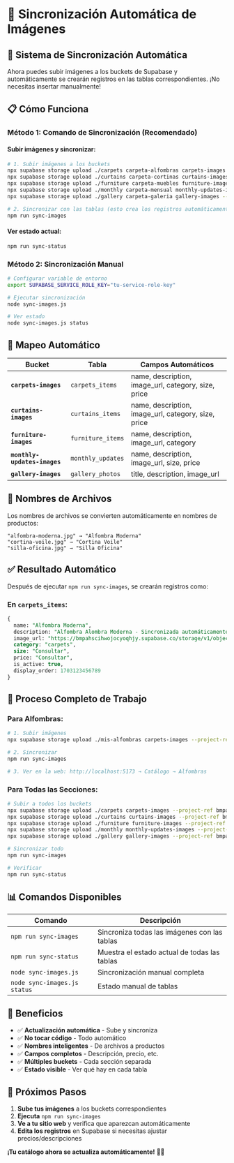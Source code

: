 # 🚀 **Sincronización Automática de Imágenes**

## 🎯 **Sistema de Sincronización Automática**

Ahora puedes subir imágenes a los buckets de Supabase y automáticamente se crearán registros en las tablas correspondientes. ¡No necesitas insertar manualmente!

## 📋 **Cómo Funciona**

### **Método 1: Comando de Sincronización (Recomendado)**

#### **Subir imágenes y sincronizar:**

```bash
# 1. Subir imágenes a los buckets
npx supabase storage upload ./carpets carpeta-alfombras carpets-images --project-ref bmpahscihwojocyoqhjy
npx supabase storage upload ./curtains carpeta-cortinas curtains-images --project-ref bmpahscihwojocyoqhjy
npx supabase storage upload ./furniture carpeta-muebles furniture-images --project-ref bmpahscihwojocyoqhjy
npx supabase storage upload ./monthly carpeta-mensual monthly-updates-images --project-ref bmpahscihwojocyoqhjy
npx supabase storage upload ./gallery carpeta-galeria gallery-images --project-ref bmpahscihwojocyoqhjy

# 2. Sincronizar con las tablas (esto crea los registros automáticamente)
npm run sync-images
```

#### **Ver estado actual:**
```bash
npm run sync-status
```

### **Método 2: Sincronización Manual**

```bash
# Configurar variable de entorno
export SUPABASE_SERVICE_ROLE_KEY="tu-service-role-key"

# Ejecutar sincronización
node sync-images.js

# Ver estado
node sync-images.js status
```

## 🎯 **Mapeo Automático**

| Bucket | Tabla | Campos Automáticos |
|--------|-------|-------------------|
| **`carpets-images`** | `carpets_items` | name, description, image_url, category, size, price |
| **`curtains-images`** | `curtains_items` | name, description, image_url, category, size, price |
| **`furniture-images`** | `furniture_items` | name, description, image_url, category |
| **`monthly-updates-images`** | `monthly_updates` | name, description, image_url, size, price |
| **`gallery-images`** | `gallery_photos` | title, description, image_url |

## 📝 **Nombres de Archivos**

Los nombres de archivos se convierten automáticamente en nombres de productos:

```
"alfombra-moderna.jpg" → "Alfombra Moderna"
"cortina-voile.jpg" → "Cortina Voile"
"silla-oficina.jpg" → "Silla Oficina"
```

## ✅ **Resultado Automático**

Después de ejecutar `npm run sync-images`, se crearán registros como:

### **En `carpets_items`:**
```sql
{
  name: "Alfombra Moderna",
  description: "Alfombra Alombra Moderna - Sincronizada automáticamente",
  image_url: "https://bmpahscihwojocyoqhjy.supabase.co/storage/v1/object/public/carpets-images/alfombra-moderna.jpg",
  category: "carpets",
  size: "Consultar",
  price: "Consultar",
  is_active: true,
  display_order: 1703123456789
}
```

## 🔄 **Proceso Completo de Trabajo**

### **Para Alfombras:**
```bash
# 1. Subir imágenes
npx supabase storage upload ./mis-alfombras carpets-images --project-ref bmpahscihwojocyoqhjy

# 2. Sincronizar
npm run sync-images

# 3. Ver en la web: http://localhost:5173 → Catálogo → Alfombras
```

### **Para Todas las Secciones:**
```bash
# Subir a todos los buckets
npx supabase storage upload ./carpets carpets-images --project-ref bmpahscihwojocyoqhjy
npx supabase storage upload ./curtains curtains-images --project-ref bmpahscihwojocyoqhjy
npx supabase storage upload ./furniture furniture-images --project-ref bmpahscihwojocyoqhjy
npx supabase storage upload ./monthly monthly-updates-images --project-ref bmpahscihwojocyoqhjy
npx supabase storage upload ./gallery gallery-images --project-ref bmpahscihwojocyoqhjy

# Sincronizar todo
npm run sync-images

# Verificar
npm run sync-status
```

## 📊 **Comandos Disponibles**

| Comando | Descripción |
|---------|-------------|
| `npm run sync-images` | Sincroniza todas las imágenes con las tablas |
| `npm run sync-status` | Muestra el estado actual de todas las tablas |
| `node sync-images.js` | Sincronización manual completa |
| `node sync-images.js status` | Estado manual de tablas |

## 🎯 **Beneficios**

- ✅ **Actualización automática** - Sube y sincroniza
- ✅ **No tocar código** - Todo automático
- ✅ **Nombres inteligentes** - De archivos a productos
- ✅ **Campos completos** - Descripción, precio, etc.
- ✅ **Múltiples buckets** - Cada sección separada
- ✅ **Estado visible** - Ver qué hay en cada tabla

## 🚀 **Próximos Pasos**

1. **Sube tus imágenes** a los buckets correspondientes
2. **Ejecuta** `npm run sync-images`
3. **Ve a tu sitio web** y verifica que aparezcan automáticamente
4. **Edita los registros** en Supabase si necesitas ajustar precios/descripciones

**¡Tu catálogo ahora se actualiza automáticamente!** 🎉✨
